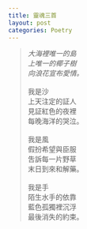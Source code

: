 ```yaml
---
title: 靈魂三首
layout: post
categories: Poetry
---
```

>*大海裡唯一的島*<br>*上唯一的椰子樹*<br>*向浪花宣布愛情。*<br><br>我是沙<br>上天注定的証人<br>見証紅色的夜裡<br>每晚海洋的哭泣。<br><br>我是風<br>假扮希望與臣服<br>吿訴每一片野草<br>末日到來和解藥。<br><br>我是手<br>陌生水手的依靠<br>藍色孤獨裡沉浮<br>最後消失的約束。